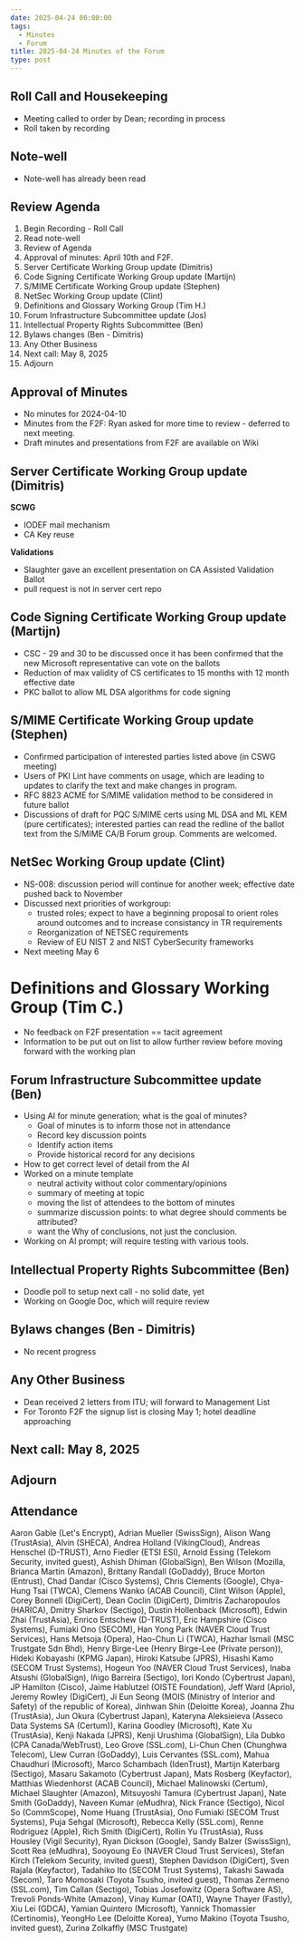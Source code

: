 ```yaml
---
date: 2025-04-24 00:00:00
tags:
  - Minutes
  - Forum
title: 2025-04-24 Minutes of the Forum
type: post
---
```

 
## Roll Call and Housekeeping
 
- Meeting called to order by Dean; recording in process
- Roll taken by recording
 
## Note-well
 
- Note-well has already been read
 
## Review Agenda
 
1. Begin Recording - Roll Call
2. Read note-well
3. Review of Agenda
4. Approval of minutes: April 10th and F2F.
5. Server Certificate Working Group update (Dimitris)
6. Code Signing Certificate Working Group update (Martijn)
7. S/MIME Certificate Working Group update (Stephen)
8. NetSec Working Group update (Clint)
9. Definitions and Glossary Working Group (Tim H.)
10. Forum Infrastructure Subcommittee update (Jos)
11. Intellectual Property Rights Subcommittee (Ben)
12. Bylaws changes (Ben - Dimitris)
13. Any Other Business
14. Next call: May 8, 2025
15. Adjourn
 
## Approval of Minutes
 
- No minutes for 2024-04-10
- Minutes from the F2F: Ryan asked for more time to review - deferred to next meeting.
- Draft minutes and presentations from F2F are available on Wiki
 
## Server Certificate Working Group update (Dimitris)
 
**SCWG**
 
- IODEF mail mechanism
- CA Key reuse
 
**Validations**
 
- Slaughter gave an excellent presentation on CA Assisted Validation Ballot
- pull request is not in server cert repo
 
## Code Signing Certificate Working Group update (Martijn)
 
- CSC - 29 and 30 to be discussed once it has been confirmed that the new Microsoft representative can vote on the ballots
- Reduction of max validity of CS certificates to 15 months with 12 month effective date
- PKC ballot to allow ML DSA algorithms for code signing
 
## S/MIME Certificate Working Group update (Stephen)
 
- Confirmed participation of interested parties listed above (in CSWG meeting)
- Users of PKI Lint have comments on usage, which are leading to updates to clarify the text and make changes in program.
- RFC 8823 ACME for S/MIME validation method to be considered in future ballot
- Discussions of draft for PQC S/MIME certs using ML DSA and ML KEM (pure certificates); interested parties can read the redline of the ballot text from the S/MIME CA/B Forum group. Comments are welcomed.
 
## NetSec Working Group update (Clint)
 
- NS-008: discussion period will continue for another week; effective date pushed back to November
- Discussed next priorities of workgroup:
  - trusted roles; expect to have a beginning proposal to orient roles around outcomes and to increase consistancy in TR requirements
  - Reorganization of NETSEC requirements
  - Review of EU NIST 2 and NIST CyberSecurity frameworks
- Next meeting May 6
 
# Definitions and Glossary Working Group (Tim C.)
 
- No feedback on F2F presentation == tacit agreement
- Information to be put out on list to allow further review before moving forward with the working plan
 
## Forum Infrastructure Subcommittee update (Ben)
 
- Using AI for minute generation; what is the goal of minutes?
  - Goal of minutes is to inform those not in attendance
  - Record key discussion points
  - Identify action items
  - Provide historical record for any decisions
- How to get correct level of detail from the AI
- Worked on a minute template
  - neutral activity without color commentary/opinions
  - summary of meeting at topic
  - moving the list of attendees to the bottom of minutes
  - summarize discussion points: to what degree should comments be attributed?
  - want the Why of conclusions, not just the conclusion.
- Working on AI prompt; will require testing with various tools.
 
## Intellectual Property Rights Subcommittee (Ben)
 
- Doodle poll to setup next call - no solid date, yet
- Working on Google Doc, which will require review
 
##  Bylaws changes (Ben - Dimitris)
 
- No recent progress
 
## Any Other Business
 
- Dean received 2 letters from ITU; will forward to Management List
- For Toronto F2F the signup list is closing May 1; hotel deadline approaching
 
## Next call: May 8, 2025
 
## Adjourn

## Attendance
Aaron Gable (Let's Encrypt), Adrian Mueller (SwissSign), Alison Wang (TrustAsia), Alvin (SHECA), Andrea Holland (VikingCloud), Andreas Henschel (D-TRUST), Arno Fiedler (ETSI ESI), Arnold Essing (Telekom Security, invited guest), Ashish Dhiman (GlobalSign), Ben Wilson (Mozilla, Brianca Martin (Amazon), Brittany Randall (GoDaddy), Bruce Morton (Entrust), Chad Dandar (Cisco Systems), Chris Clements (Google), Chya-Hung Tsai (TWCA), Clemens Wanko (ACAB Council), Clint Wilson (Apple), Corey Bonnell (DigiCert), Dean Coclin (DigiCert), Dimitris Zacharopoulos (HARICA), Dmitry Sharkov (Sectigo), Dustin Hollenback (Microsoft), Edwin Zhai (TrustAsia), Enrico Entschew (D-TRUST), Eric Hampshire (Cisco Systems), Fumiaki Ono (SECOM), Han Yong Park (NAVER Cloud Trust Services), Hans Metsoja (Opera), Hao-Chun Li (TWCA), Hazhar Ismail (MSC Trustgate Sdn Bhd), Henry Birge-Lee (Henry Birge-Lee (Private person)), Hideki Kobayashi (KPMG Japan), Hiroki Katsube (JPRS), Hisashi Kamo (SECOM Trust Systems), Hogeun Yoo (NAVER Cloud Trust Services), Inaba Atsushi (GlobalSign), Iñigo Barreira (Sectigo), Iori Kondo (Cybertrust Japan), JP Hamilton (Cisco), Jaime Hablutzel (OISTE Foundation), Jeff Ward (Aprio), Jeremy Rowley (DigiCert), Ji Eun Seong (MOIS (Ministry of Interior and Safety) of the republic of Korea), Jinhwan Shin (Deloitte Korea), Joanna Zhu (TrustAsia), Jun Okura (Cybertrust Japan), Kateryna Aleksieieva (Asseco Data Systems SA (Certum)), Karina Goodley (Microsoft), Kate Xu (TrustAsia), Kenji Nakada (JPRS), Kenji Urushima (GlobalSign), Lila Dubko (CPA Canada/WebTrust), Leo Grove (SSL.com), Li-Chun Chen (Chunghwa Telecom), Llew Curran (GoDaddy), Luis Cervantes (SSL.com), Mahua Chaudhuri (Microsoft), Marco Schambach (IdenTrust), Martijn Katerbarg (Sectigo), Masaru Sakamoto (Cybertrust Japan), Mats Rosberg (Keyfactor), Matthias Wiedenhorst (ACAB Council), Michael Malinowski (Certum), Michael Slaughter (Amazon), Mitsuyoshi Tamura (Cybertrust Japan), Nate Smith (GoDaddy), Naveen Kumar (eMudhra), Nick France (Sectigo), Nicol So (CommScope), Nome Huang (TrustAsia), Ono Fumiaki (SECOM Trust Systems), Puja Sehgal (Microsoft), Rebecca Kelly (SSL.com), Renne Rodriguez (Apple), Rich Smith (DigiCert), Rollin Yu (TrustAsia), Russ Housley (Vigil Security), Ryan Dickson (Google), Sandy Balzer (SwissSign), Scott Rea (eMudhra), Sooyoung Eo (NAVER Cloud Trust Services), Stefan Kirch (Telekom Security, invited guest), Stephen Davidson (DigiCert), Sven Rajala (Keyfactor), Tadahiko Ito (SECOM Trust Systems), Takashi Sawada (Secom), Taro Momosaki (Toyota Tsusho, invited guest), Thomas Zermeno (SSL.com), Tim Callan (Sectigo), Tobias Josefowitz (Opera Software AS), Trevoli Ponds-White (Amazon), Vinay Kumar (OATI), Wayne Thayer (Fastly), Xiu Lei (GDCA), Yamian Quintero (Microsoft), Yannick Thomassier (Certinomis), YeongHo Lee (Deloitte Korea), Yumo Makino (Toyota Tsusho, invited guest), Zurina Zolkaffly (MSC Trustgate)
 